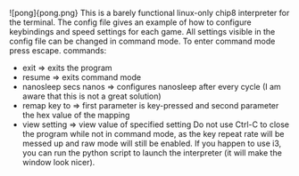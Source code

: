 ![pong]{pong.png}
This is a barely functional linux-only chip8 interpreter for the terminal.
The config file gives an example of how to configure keybindings and speed settings for each game.
All settings visible in the config file can be changed in command mode.
To enter command mode press escape.
commands:
- exit => exits the program
- resume => exits command mode
- nanosleep secs nanos => configures nanosleep after every cycle (I am aware that this is not a great solution)
- remap key to => first parameter is key-pressed and second parameter the hex value of the mapping
- view setting => view value of specified setting 
Do not use Ctrl-C to close the program while not in command mode, as the key repeat rate will be messed up and raw mode will still be enabled.
If you happen to use i3, you can run the python script to launch the interpreter (it will make the window look nicer).
